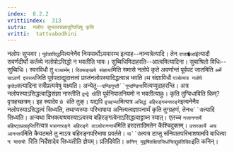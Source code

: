 ```yaml
---
index:  8.2.2
vrittiindex:  313
sutra:  नलोपः सुप्स्वरसंज्ञातुग्विधिषु कृति
vritti:  tattvabodhini 
---
```


नलोपः सुप्स्वर। `पूर्वत्रासिद्ध`मित्यनेनैव नियमार्थोऽयमारम्भ इत्याह--नान्यत्रेत्यादि। तेन `राजा�आ`इत्यादौ सवर्णदीर्घो कर्तव्ये नलोपोऽसिद्धो न भवतीति भावः। सुब्विधिमिदाहरति--आत्वमित्यादिना। सुबाश्रितो विधिः--सुब्विधिः। स्वरविधौ तु `पञ्चार्मम्`। `दिक्सङ्खये संज्ञाया`मिति समासे नलोपे कृते अवर्णान्तं पूर्वपदं जातमिति `अर्मे चाऽवर्णं द्द्यच्त्र्य`जिति पूर्वपदाद्युदात्तत्वं प्राप्तंनलोपस्यादिद्धत्वान्न भवति।थ संज्ञाविधौ `पञ्चेत्यत्र नलोपे कृतेऽपी`त्यादिना स्त्रीप्रत्ययेषु वक्ष्यति। अन्येतु--`दण्डिगुप्तौ``गुप्दण्डिना`वित्यप्युदाहरन्ति। अत्र नलोपस्याऽसिद्धत्वाद्धिसंज्ञा नास्तीति `द्वन्द्वे घी`ति पूर्वनिपातनियमो न भवतीत्याहुः। कृति तुग्विधाविति किम्? वृत्रहच्छत्रम्। इह स्यादेव `छे चे`ति तुक्। यद्यपि `वृत्रहभ्या`मित्यत्र `असिद्धं बहिरङ्गमन्तरङ्गे`इत्यनेनैव नलोपस्याऽसिद्धत्वं सिध्यति, तथाप्यस्याः परिभाषाया अनित्यत्वज्ञापनार्थं कृति तुग्ग्रहणं, तेन`या``से`त्यादि सिध्यति। अन्यथा विभक्त्यश्रयस्याऽत्वस्य बहिरङ्गत्वेनाऽसिद्धत्वाट्टाब्न स्यात्। एतच्च `नजानन्तर्ये बहिष्ट्वप्रक्लृप्ति`रित्यत्र `यत्रान्तरङ्गे बहिरङ्गे वाऽचोरानन्तर्य`मिति हरदत्तादिमतेन कैश्चिदुक्तम्। `उत्तरकार्ये अच आनन्तर्य`मिति कैयटमते तु नाऽत्र बहिरङ्गपरिभाषा प्रवर्तते। `या``से`त्यत्र टाप्तु संनिपातपरिभाशषामपि बाधित्वा `न यासयो `रिति निर्देशादेव सिध्यतीति ज्ञेयम्। प्रतिदिवेति। `कनिन् युवृषितक्षिराजिधन्विद्युप्रतिदिवः`इति कनिन्।

